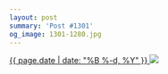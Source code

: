 ```yaml
---
layout: post
summary: 'Post #1301'
og_image: 1301-1280.jpg
---
```


<p>
 <time>
  <a href="/1301">
   {{ page.date | date: "%B %-d, %Y" }}
  </a>
 </time>
 <a href="/1301">
  <img data-taken="2/8/2021" sizes="(min-width: 700px) 50vw, calc(100vw - 2rem)" src="{{ site.assets_url }}/1301-640.jpg" srcset="{{ site.assets_url }}/1301-320.jpg 320w, {{ site.assets_url }}/1301-640.jpg 640w, {{ site.assets_url }}/1301-960.jpg 960w, {{ site.assets_url }}/1301-1280.jpg 1280w"/>
 </a>
</p>
